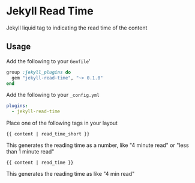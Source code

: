 # Jekyll Read Time

Jekyll liquid tag to indicating the read time of the content

## Usage

Add the following to your `Gemfile`'
```rb
group :jekyll_plugins do
  gem "jekyll-read-time", "~> 0.1.0"
end
```

Add the following to your `_config.yml`

```yml
plugins:
  - jekyll-read-time
```

Place one of the following tags in your layout

`{{ content | read_time_short }}`

This generates the reading time as a number, like "4 minute read" or "less than 1 minute read"

`{{ content | read_time }}`

This generates the reading time as like "4 min read"
